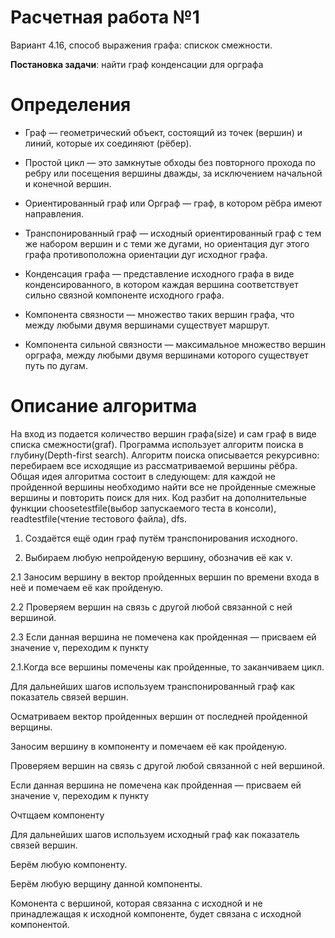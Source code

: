 # Расчетная работа №1 
Вариант 4.16, способ выражения графа: спискок смежности. 

<b>Постановка задачи</b>: найти граф конденсации для орграфа

# Определения
- Граф — геометрический объект, состоящий из точек (вершин) и линий, которые их соединяют (рёбер).

- Простой цикл — это замкнутые обходы без повторного прохода по ребру или посещения вершины дважды, за исключением начальной и конечной вершин.

- Ориентированный граф или Орграф — граф, в котором рёбра имеют направления.

- Транспонированный граф — исходный ориентированный граф с тем же набором вершин и с теми же дугами, но ориентация дуг этого графа противоположна ориентации дуг исходног графа.

- Конденсация графа — представление исходного графа в виде конденсированного, в котором каждая вершина соответствует сильно связной компоненте исходного графа.

- Компонента связности — множество таких вершин графа, что между любыми двумя вершинами существует маршрут.

- Компонента сильной связности — максимальное множество вершин орграфа, между любыми двумя вершинами которого существует путь по дугам.

# Описание алгоритма
На вход из подается количество вершин графа(size) и сам граф в виде списка смежности(graf).
Программа использует алгоритм поиска в глубину(Depth-first search). 
Алгоритм поиска описывается рекурсивно: перебираем все исходящие из рассматриваемой вершины рёбра.
Общая идея алгоритма состоит в следующем: для каждой не пройденной вершины необходимо найти все не пройденные смежные вершины и повторить поиск для них. 
Код разбит на дополнительные функции choosetestfile(выбор запускаемого теста в консоли), readtestfile(чтение тестового файла), dfs.
1. Создаётся ещё один граф путём транспонирования исходного.

2. Выбираем любую непройденую вершину, обозначив её как v.

2.1 Заносим вершину в вектор пройденных вершин по времени входа в неё и помечаем её как пройденую.

2.2 Проверяем вершин на связь с другой любой связанной с ней вершиной.

2.3 Если данная вершина не помечена как пройденная — присваем ей значение v, переходим к пункту 

2.1.Когда все вершины помечены как пройденные, то заканчиваем цикл.

Для дальнейших шагов используем транспонированный граф как показатель связей вершин.

Осматриваем вектор пройденных вершин от последней пройденной верщины.

Заносим вершину в компоненту и помечаем её как пройденую.

Проверяем вершин на связь с другой любой связанной с ней вершиной.

Если данная вершина не помечена как пройденная — присваем ей значение v, переходим к пункту

Очтщаем компоненту

Для дальнейших шагов используем исходный граф как показатель связей вершин.

Берём любую компоненту.

Берём любую верщину данной компоненты.

Комонента с вершиной, которая связанна с исходной и не принадлежащая к исходной компоненте, будет связана с исходной компонентой.
